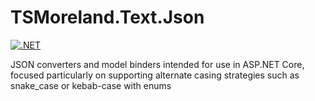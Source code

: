 # TSMoreland.Text.Json

[![.NET](https://github.com/tsmoreland/TSMoreland.Text.Json.NamingStrategies/actions/workflows/dotnet.yml/badge.svg)](https://github.com/tsmoreland/TSMoreland.Text.Json.NamingStrategies/actions/workflows/dotnet.yml)

JSON converters and model binders intended for use in ASP.NET Core, focused particularly on supporting alternate casing strategies such as snake_case or kebab-case with enums
